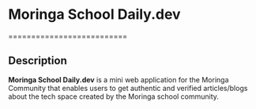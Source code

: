 # Moringa School Daily.dev
==========================

## Description
**Moringa School Daily.dev** is a mini web application for the Moringa Community that enables users to get authentic and verified articles/blogs about the tech space created by the Moringa school community.